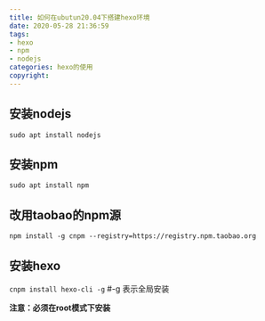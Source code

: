 ```yaml
---
title: 如何在ubutun20.04下搭建hexo环境
date: 2020-05-28 21:36:59
tags:
- hexo
- npm
- nodejs
categories: hexo的使用
copyright:
---
```


## 安装nodejs

`sudo apt install nodejs`

## 安装npm

`sudo apt install npm`

## 改用taobao的npm源

`npm install -g cnpm --registry=https://registry.npm.taobao.org` 

## 安装hexo

`cnpm install hexo-cli -g`  #-g 表示全局安装

**注意：必须在root模式下安装** 

